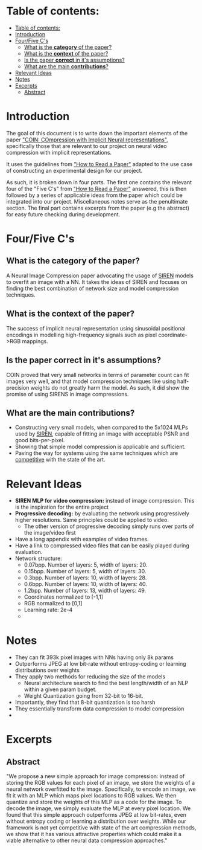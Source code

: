 # Table of contents:
- [Table of contents:](#table-of-contents)
- [Introduction](#introduction)
- [Four/Five C's](#fourfive-cs)
  - [What is the **category** of the paper?](#what-is-the-category-of-the-paper)
  - [What is the **context** of the paper?](#what-is-the-context-of-the-paper)
  - [Is the paper **correct** in it's assumptions?](#is-the-paper-correct-in-its-assumptions)
  - [What are the main **contributions**?](#what-are-the-main-contributions)
- [Relevant Ideas](#relevant-ideas)
- [Notes](#notes)
- [Excerpts](#excerpts)
  - [Abstract](#abstract)

# Introduction
The goal of this document is to write down the important elements of the paper ["COIN: COmpression with Implicit Neural representations"](https://arxiv.org/abs/2103.03123), specifically those that are relevant to our project on neural video compression with implicit representations.

It uses the guidelines from ["How to Read a Paper"](https://dl.acm.org/doi/pdf/10.1145/1273445.1273458) adapted to the use case of constructing an experimental design for our project.

As such, it is broken down in four parts. The first one contains the relevant four of the "Five C's" from ["How to Read a Paper"](https://dl.acm.org/doi/pdf/10.1145/1273445.1273458) answered, this is then followed by a series of applicable ideas from the paper which could be integrated into our project. Miscellaneous notes serve as the penultimate section. The final part contains excerpts from the paper (e.g the abstract) for easy future checking during development.



# Four/Five C's
## What is the **category** of the paper?
A Neural Image Compression paper advocating the usage of [SIREN](SIREN:%20Implicit%20Neural%20Representations%20with%20Periodic%20Activation%20Functions.md) models to overfit an image with a NN. It takes the ideas of SIREN and focuses on finding the best combination of network size and model compression techniques. 

## What is the **context** of the paper?
The success of implicit neural representation using sinusoidal positional encodings in modelling high-frequency signals such as pixel coordinate->RGB mappings. 

## Is the paper **correct** in it's assumptions?
COIN proved that very small networks in terms of parameter count can fit images very well, and that model compression techniques like using half-precision weights do not greatly harm the model. As such, it did show the promise of using SIRENS in image compressions.

## What are the main **contributions**?

- Constructing very small models, when compared to the 5x1024 MLPs used by [SIREN](SIREN:%20Implicit%20Neural%20Representations%20with%20Periodic%20Activation%20Functions.md), capable of fitting an image with acceptable PSNR and good bits-per-pixel.
- Showing that simple model compression is applicable and sufficient.
- Paving the way for systems using the same techniques which are [competitive](https://arxiv.org/abs/2112.04267) with the state of the art.

# Relevant Ideas

- **SIREN MLP for video compression:** instead of image compression. This is the inspiration for the entire project
- **Progressive decoding:** by evaluating the network using progressively higher resolutions. Same principles could be applied to video.
  - The other version of progressive decoding simply runs over parts of the image/video first
- Have a long appendix with examples of video frames.
- Have a link to compressed video files that can be easily played during evaluation. 
- Network structure:
  - 0.07bpp. Number of layers: 5, width of layers: 20.
  - 0.15bpp. Number of layers: 5, width of layers: 30.
  - 0.3bpp. Number of layers: 10, width of layers: 28.
  - 0.6bpp. Number of layers: 10, width of layers: 40.
  - 1.2bpp. Number of layers: 13, width of layers: 49.
  - Coordinates normalized to [-1,1]
  - RGB normalized to [0,1]
  - Learning rate: 2e-4
  - 

# Notes

- They can fit 393k pixel images with NNs having only 8k params
- Outperforms JPEG at low bit-rate without entropy-coding or learning distributions over weights
- They apply two methods for reducing the size of the models
  - Neural architecture search to find the best length/width of an NLP within a given param budget.
  - Weight Quantization going from 32-bit to 16-bit. 
- Importantly, they find that 8-bit quantization is too harsh
- They essentially transform data compression to model compression
- 


# Excerpts

## Abstract 

"We propose a new simple approach for image compression: instead of storing the
RGB values for each pixel of an image, we store the weights of a neural network
overfitted to the image. Specifically, to encode an image, we fit it with an MLP
which maps pixel locations to RGB values. We then quantize and store the weights
of this MLP as a code for the image. To decode the image, we simply evaluate
the MLP at every pixel location. We found that this simple approach outperforms
JPEG at low bit-rates, even without entropy coding or learning a distribution over
weights. While our framework is not yet competitive with state of the art compression methods, we show that it has various attractive properties which could
make it a viable alternative to other neural data compression approaches."